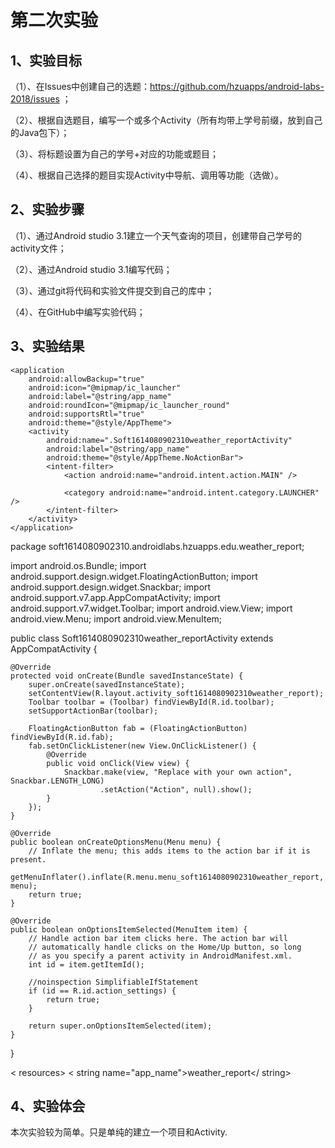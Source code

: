 # 第二次实验

## 1、实验目标

（1）、在Issues中创建自己的选题：https://github.com/hzuapps/android-labs-2018/issues ；

（2）、根据自选题目，编写一个或多个Activity（所有均带上学号前缀，放到自己的Java包下）；

（3）、将标题设置为自己的学号+对应的功能或题目；

（4）、根据自己选择的题目实现Activity中导航、调用等功能（选做）。

## 2、实验步骤

（1）、通过Android studio 3.1建立一个天气查询的项目，创建带自己学号的activity文件；

（2）、通过Android studio 3.1编写代码；

（3）、通过git将代码和实验文件提交到自己的库中；

（4）、在GitHub中编写实验代码；

## 3、实验结果
<?xml version="1.0" encoding="utf-8"?>
<manifest xmlns:android="http://schemas.android.com/apk/res/android"
    package="soft1614080902310.androidlabs.hzuapps.edu.weather_report">

    <application
        android:allowBackup="true"
        android:icon="@mipmap/ic_launcher"
        android:label="@string/app_name"
        android:roundIcon="@mipmap/ic_launcher_round"
        android:supportsRtl="true"
        android:theme="@style/AppTheme">
        <activity
            android:name=".Soft1614080902310weather_reportActivity"
            android:label="@string/app_name"
            android:theme="@style/AppTheme.NoActionBar">
            <intent-filter>
                <action android:name="android.intent.action.MAIN" />

                <category android:name="android.intent.category.LAUNCHER" />
            </intent-filter>
        </activity>
    </application>

</manifest>






package soft1614080902310.androidlabs.hzuapps.edu.weather_report;

import android.os.Bundle;
import android.support.design.widget.FloatingActionButton;
import android.support.design.widget.Snackbar;
import android.support.v7.app.AppCompatActivity;
import android.support.v7.widget.Toolbar;
import android.view.View;
import android.view.Menu;
import android.view.MenuItem;

public class Soft1614080902310weather_reportActivity extends AppCompatActivity {

    @Override
    protected void onCreate(Bundle savedInstanceState) {
        super.onCreate(savedInstanceState);
        setContentView(R.layout.activity_soft1614080902310weather_report);
        Toolbar toolbar = (Toolbar) findViewById(R.id.toolbar);
        setSupportActionBar(toolbar);

        FloatingActionButton fab = (FloatingActionButton) findViewById(R.id.fab);
        fab.setOnClickListener(new View.OnClickListener() {
            @Override
            public void onClick(View view) {
                Snackbar.make(view, "Replace with your own action", Snackbar.LENGTH_LONG)
                        .setAction("Action", null).show();
            }
        });
    }

    @Override
    public boolean onCreateOptionsMenu(Menu menu) {
        // Inflate the menu; this adds items to the action bar if it is present.
        getMenuInflater().inflate(R.menu.menu_soft1614080902310weather_report, menu);
        return true;
    }

    @Override
    public boolean onOptionsItemSelected(MenuItem item) {
        // Handle action bar item clicks here. The action bar will
        // automatically handle clicks on the Home/Up button, so long
        // as you specify a parent activity in AndroidManifest.xml.
        int id = item.getItemId();

        //noinspection SimplifiableIfStatement
        if (id == R.id.action_settings) {
            return true;
        }

        return super.onOptionsItemSelected(item);
    }
}


< resources>
    < string name="app_name">weather_report</ string>
    
## 4、实验体会

本次实验较为简单。只是单纯的建立一个项目和Activity.
